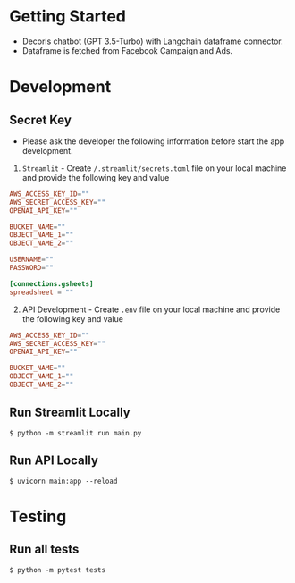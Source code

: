 # Getting Started

- Decoris chatbot (GPT 3.5-Turbo) with Langchain dataframe connector.
- Dataframe is fetched from Facebook Campaign and Ads.

# Development
## Secret Key
- Please ask the developer the following information before start the app development.

1. `Streamlit` - Create `/.streamlit/secrets.toml` file on your local machine and provide the following key and value
```toml
AWS_ACCESS_KEY_ID=""
AWS_SECRET_ACCESS_KEY=""
OPENAI_API_KEY=""

BUCKET_NAME=""
OBJECT_NAME_1=""
OBJECT_NAME_2=""

USERNAME=""
PASSWORD=""

[connections.gsheets]
spreadsheet = ""
```
2. API Development - Create `.env` file on your local machine and provide
the following key and value
```toml
AWS_ACCESS_KEY_ID=""
AWS_SECRET_ACCESS_KEY=""
OPENAI_API_KEY=""

BUCKET_NAME=""
OBJECT_NAME_1=""
OBJECT_NAME_2=""
```

## Run Streamlit Locally
```
$ python -m streamlit run main.py
```
## Run API Locally
```
$ uvicorn main:app --reload
```

# Testing
## Run all tests
```
$ python -m pytest tests
```